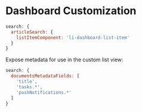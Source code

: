 # Dashboard Customization

```js
search: {
  articleSearch: {
    listItemComponent: 'li-dashboard-list-item'
  }
}
```

Expose metadata for use in the custom list view:
```js
search: {
  documentsMetadataFields: [
    'title',
    'tasks.*',
    'pushNotifications.*'
  ]
}
```
